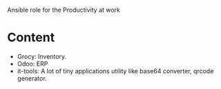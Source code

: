 Ansible role for the Productivity at work

Content
=======

* Grocy: Inventory.
* Odoo: ERP
* it-tools: A lot of tiny applications utility like base64 converter, qrcode generator.
